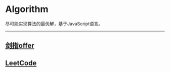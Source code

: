 # Algorithm

尽可能实现算法的最优解，基于JavaScript语言。

---

## [剑指offer](./剑指offer.md)

## [LeetCode](./LeetCode.md)
